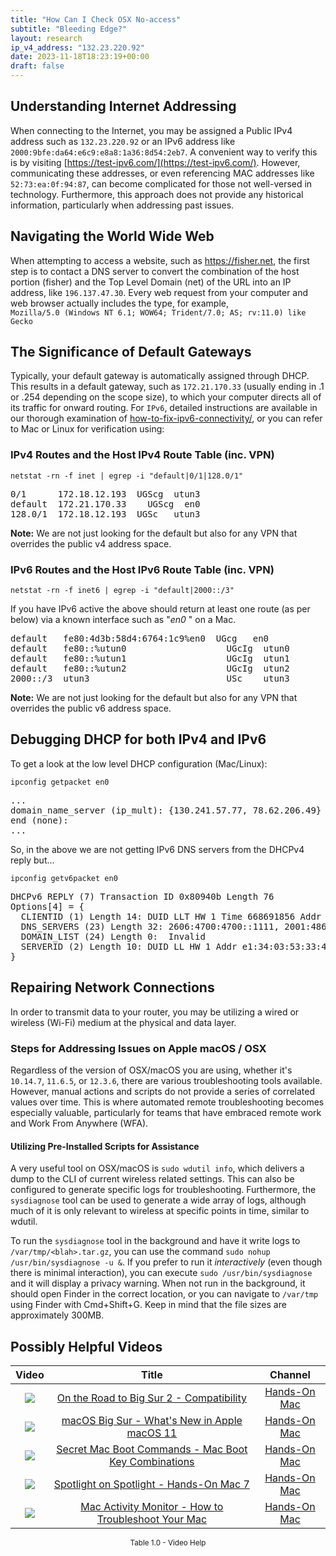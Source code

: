 ```yaml
---
title: "How Can I Check OSX No-access"
subtitle: "Bleeding Edge?"
layout: research
ip_v4_address: "132.23.220.92"
date: 2023-11-18T18:23:19+00:00
draft: false
---
```


## Understanding Internet Addressing

When connecting to the Internet, you may be assigned a Public IPv4 address such as ```132.23.220.92``` or an IPv6 address like ```2000:9bfe:da64:e6c9:e8a8:1a36:8d54:2eb7```. A convenient way to verify this is by visiting [https://test-ipv6.com/](https://test-ipv6.com/). However, communicating these addresses, or even referencing MAC addresses like ```52:73:ea:0f:94:87```, can become complicated for those not well-versed in technology. Furthermore, this approach does not provide any historical information, particularly when addressing past issues.
## Navigating the World Wide Web
When attempting to access a website, such as https://fisher.net, the first step is to contact a DNS server to convert the combination of the host portion (fisher) and the Top Level Domain (net) of the URL into an IP address, like ```196.137.47.30```. Every web request from your computer and web browser actually includes the type, for example, <br>```Mozilla/5.0 (Windows NT 6.1; WOW64; Trident/7.0; AS; rv:11.0) like Gecko```
## The Significance of Default Gateways
Typically, your default gateway is automatically assigned through DHCP. This results in a default gateway, such as ```172.21.170.33``` (usually ending in .1 or .254 depending on the scope size), to which your computer directs all of its traffic for onward routing. For ```IPv6```, detailed instructions are available in our thorough examination of [how-to-fix-ipv6-connectivity/](/blog/how-to-fix-ipv6-connectivity/), or you can refer to Mac or Linux for verification using:
<br>
### IPv4 Routes and the Host IPv4 Route Table (inc. VPN)
```netstat -rn -f inet | egrep -i "default|0/1|128.0/1"```

<pre>
0/1      172.18.12.193  UGScg  utun3
default  172.21.170.33    UGScg  en0
128.0/1  172.18.12.193  UGSc   utun3</pre>

**Note:** We are not just looking for the default but also for any VPN that overrides the public v4 address space.

### IPv6 Routes and the Host IPv6 Route Table (inc. VPN)
```netstat -rn -f inet6 | egrep -i "default|2000::/3"```

If you have IPv6 active the above should return at least one route (as per below) via a known interface such as "_en0_ " on a Mac. 

<pre>
default   fe80:4d3b:58d4:6764:1c9%en0  UGcg   en0
default   fe80::%utun0                   UGcIg  utun0
default   fe80::%utun1                   UGcIg  utun1
default   fe80::%utun2                   UGcIg  utun2
2000::/3  utun3                          USc    utun3</pre>

**Note:** We are not just looking for the default but also for any VPN that overrides the public v6 address space.
<br>

## Debugging DHCP for both IPv4 and IPv6

To get a look at the low level DHCP configuration (Mac/Linux): 

```ipconfig getpacket en0```

<pre>
...
domain_name_server (ip_mult): {130.241.57.77, 78.62.206.49}
end (none):
...</pre>

So, in the above we are not getting IPv6 DNS servers from the DHCPv4 reply but...

```ipconfig getv6packet en0```

<pre>
DHCPv6 REPLY (7) Transaction ID 0x80940b Length 76
Options[4] = {
  CLIENTID (1) Length 14: DUID LLT HW 1 Time 668691856 Addr 52:73:ea:0f:94:87
  DNS_SERVERS (23) Length 32: 2606:4700:4700::1111, 2001:4860:4860::8844
  DOMAIN_LIST (24) Length 0:  Invalid
  SERVERID (2) Length 10: DUID LL HW 1 Addr e1:34:03:53:33:4b
}</pre>




## Repairing Network Connections

In order to transmit data to your router, you may be utilizing a wired or wireless (Wi-Fi) medium at the physical and data layer.
### Steps for Addressing Issues on Apple macOS / OSX
Regardless of the version of OSX/macOS you are using, whether it's ```10.14.7```, ```11.6.5```, or ```12.3.6```, there are various troubleshooting tools available. However, manual actions and scripts do not provide a series of correlated values over time. This is where automated remote troubleshooting becomes especially valuable, particularly for teams that have embraced remote work and Work From Anywhere (WFA).
#### Utilizing Pre-Installed Scripts for Assistance
A very useful tool on OSX/macOS is ```sudo wdutil info```, which delivers a dump to the CLI of current wireless related settings. This can also be configured to generate specific logs for troubleshooting. Furthermore, the ```sysdiagnose``` tool can be used to generate a wide array of logs, although much of it is only relevant to wireless at specific points in time, similar to wdutil.

To run the ```sysdiagnose``` tool in the background and have it write logs to ```/var/tmp/<blah>.tar.gz```, you can use the command ```sudo nohup /usr/bin/sysdiagnose -u &```. If you prefer to run it *interactively* (even though there is minimal interaction), you can execute ```sudo /usr/bin/sysdiagnose``` and it will display a privacy warning. When not run in the background, it should open Finder in the correct location, or you can navigate to ```/var/tmp``` using Finder with Cmd+Shift+G. Keep in mind that the file sizes are approximately 300MB.
## Possibly Helpful Videos

<link href="/plugins/lity/css/lity.min.css" rel="stylesheet">
<script src="/plugins/lity/js/lity.min.js"></script>
<div class="table1-start"></div>

|Video | Title | Channel |
| :---: | :---: | :---: |
|<a href="https://www.youtube.com/watch?v=HEbK-Tignuc" data-lity><img src="https://i.ytimg.com/vi/HEbK-Tignuc/default.jpg" class="img-fluid"></a>|<a href="https://www.youtube.com/watch?v=HEbK-Tignuc" data-lity>On the Road to Big Sur 2 - Compatibility</a>|<a target="_blank" href="https://www.youtube.com/channel/UCg43DP8MdHVcl4rFK_delBg" >Hands-On Mac</a>|
|<a href="https://www.youtube.com/watch?v=JMKi6o9kaZI" data-lity><img src="https://i.ytimg.com/vi/JMKi6o9kaZI/default.jpg" class="img-fluid"></a>|<a href="https://www.youtube.com/watch?v=JMKi6o9kaZI" data-lity>macOS Big Sur - What&#39;s New in Apple macOS 11</a>|<a target="_blank" href="https://www.youtube.com/channel/UCg43DP8MdHVcl4rFK_delBg" >Hands-On Mac</a>|
|<a href="https://www.youtube.com/watch?v=VwNYWAxHCgM" data-lity><img src="https://i.ytimg.com/vi/VwNYWAxHCgM/default.jpg" class="img-fluid"></a>|<a href="https://www.youtube.com/watch?v=VwNYWAxHCgM" data-lity>Secret Mac Boot Commands - Mac Boot Key Combinations</a>|<a target="_blank" href="https://www.youtube.com/channel/UCg43DP8MdHVcl4rFK_delBg" >Hands-On Mac</a>|
|<a href="https://www.youtube.com/watch?v=RslZ4W1EPqk" data-lity><img src="https://i.ytimg.com/vi/RslZ4W1EPqk/default.jpg" class="img-fluid"></a>|<a href="https://www.youtube.com/watch?v=RslZ4W1EPqk" data-lity>Spotlight on Spotlight - Hands-On Mac 7</a>|<a target="_blank" href="https://www.youtube.com/channel/UCg43DP8MdHVcl4rFK_delBg" >Hands-On Mac</a>|
|<a href="https://www.youtube.com/watch?v=TWzWd_DiaJ0" data-lity><img src="https://i.ytimg.com/vi/TWzWd_DiaJ0/default.jpg" class="img-fluid"></a>|<a href="https://www.youtube.com/watch?v=TWzWd_DiaJ0" data-lity>Mac Activity Monitor - How to Troubleshoot Your Mac</a>|<a target="_blank" href="https://www.youtube.com/channel/UCg43DP8MdHVcl4rFK_delBg" >Hands-On Mac</a>|

<center><small>Table 1.0 - Video Help</small></center>
 <br>
<div class="table1-end"></div>
<script type="text/javascript">
(function() {
    $('div.table1-start').nextUntil('div.table1-end', 'table').addClass('table thead-dark table-striped table-responsive rounded').attr('id', 't1');
    $('#t1').find('thead').addClass('thead-dark');
})();
</script>
